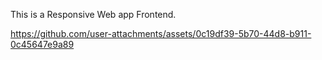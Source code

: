 This is a Responsive Web app Frontend.


https://github.com/user-attachments/assets/0c19df39-5b70-44d8-b911-0c45647e9a89

